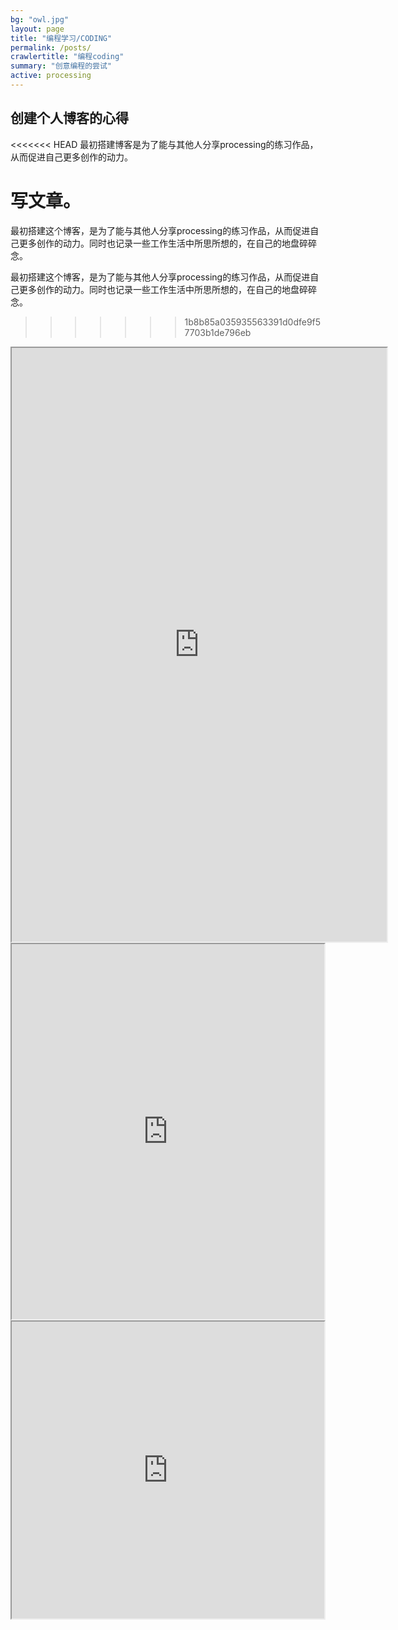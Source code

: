```yaml
---
bg: "owl.jpg"
layout: page
title: "编程学习/CODING"
permalink: /posts/
crawlertitle: "编程coding"
summary: "创意编程的尝试"
active: processing
---
```


## 创建个人博客的心得

<<<<<<< HEAD
最初搭建博客是为了能与其他人分享processing的练习作品，从而促进自己更多创作的动力。

写文章。
=======
最初搭建这个博客，是为了能与其他人分享processing的练习作品，从而促进自己更多创作的动力。同时也记录一些工作生活中所思所想的，在自己的地盘碎碎念。

最初搭建这个博客，是为了能与其他人分享processing的练习作品，从而促进自己更多创作的动力。同时也记录一些工作生活中所思所想的，在自己的地盘碎碎念。

>>>>>>> 1b8b85a035935563391d0dfe9f57703b1de796eb

<iframe src="https://www.openprocessing.org/sketch/394525/embed/" width="600" height="950"></iframe>

<iframe src="https://www.openprocessing.org/sketch/420398/embed/" width="500" height="600"></iframe>

<iframe src="https://www.openprocessing.org/sketch/419845/embed/" width="500" height="475"></iframe>


